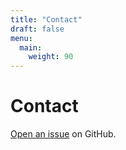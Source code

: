 ```yaml
---
title: "Contact"
draft: false
menu:
  main:
    weight: 90
---
```


# Contact

[Open an issue](https://github.com/mreguler/currency-converter/issues/new) on GitHub.
